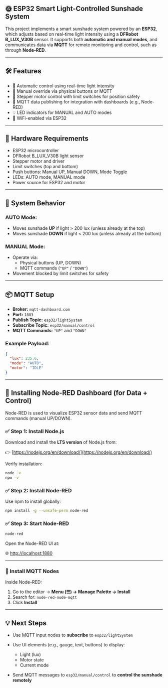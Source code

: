 
## 🌞 ESP32 Smart Light-Controlled Sunshade System

This project implements a smart sunshade system powered by an **ESP32**, which adjusts based on real-time light intensity using a **DFRobot B_LUX_V30B** sensor. It supports both **automatic and manual modes**, and communicates data via **MQTT** for remote monitoring and control, such as through **Node-RED**.

---

## 🛠️ Features

- 🔆 Automatic control using real-time light intensity
- 🧠 Manual override via physical buttons or MQTT
- 🚦 Stepper motor control with limit switches for position safety
- 📡 MQTT data publishing for integration with dashboards (e.g., Node-RED)
- 💡 LED indicators for MANUAL and AUTO modes
- 📶 WiFi-enabled via ESP32

---

## 🧩 Hardware Requirements

- ESP32 microcontroller
- DFRobot B_LUX_V30B light sensor
- Stepper motor and driver
- Limit switches (top and bottom)
- Push buttons: Manual UP, Manual DOWN, Mode Toggle
- LEDs: AUTO mode, MANUAL mode
- Power source for ESP32 and motor

---

## 🧠 System Behavior

### AUTO Mode:
- Moves sunshade **UP** if light > 200 lux (unless already at the top)
- Moves sunshade **DOWN** if light < 200 lux (unless already at the bottom)

### MANUAL Mode:
- Operate via:
  - Physical buttons (UP, DOWN)
  - MQTT commands (`"UP"` / `"DOWN"`)
- Movement blocked by limit switches for safety

---

## 📦 MQTT Setup

- **Broker:** `mqtt-dashboard.com`
- **Port:** `1883`
- **Publish Topic:** `esp32/lightSystem`
- **Subscribe Topic:** `esp32/manual/control`
- **MQTT Commands:** `"UP"` and `"DOWN"`

### Example Payload:
```json
{
  "lux": 235.6,
  "mode": "AUTO",
  "motor": "IDLE"
}
````

---

## 🚀 Installing Node-RED Dashboard (for Data + Control)

Node-RED is used to visualize ESP32 sensor data and send MQTT commands (manual UP/DOWN).

### ✅ Step 1: Install Node.js

Download and install the **LTS version** of Node.js from:

👉 [https://nodejs.org/en/download/](https://nodejs.org/en/download/)

Verify installation:

```bash
node -v
npm -v
```

### ✅ Step 2: Install Node-RED

Use npm to install globally:

```bash
npm install -g --unsafe-perm node-red
```

### ✅ Step 3: Start Node-RED

```bash
node-red
```

Open the Node-RED UI at:

🌐 [http://localhost:1880](http://localhost:1880)

---

### 🧱 Install MQTT Nodes

Inside Node-RED:

1. Go to the editor → **Menu (☰) → Manage Palette → Install**
2. Search for: `node-red-node-mqtt`
3. Click **Install**

---

## 💡 Next Steps

* Use MQTT input nodes to **subscribe** to `esp32/lightSystem`
* Use UI elements (e.g., gauge, text, buttons) to display:

  * Light (lux)
  * Motor state
  * Current mode
* Send MQTT messages to `esp32/manual/control` to **control the sunshade remotely**

